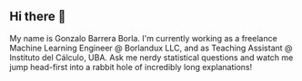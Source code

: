 ## Hi there 👋
My name is Gonzalo Barrera Borla. I'm currently working as a freelance Machine Learning Engineer @ Borlandux LLC, and as Teaching Assistant @ Instituto del Cálculo, UBA.
Ask me nerdy statistical questions and watch me jump head-first into a rabbit hole of incredibly long explanations!
